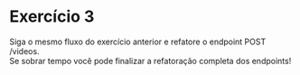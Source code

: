 # Exercício 3
Siga o mesmo fluxo do exercício anterior e refatore o endpoint POST /videos.
<br>
Se sobrar tempo você pode finalizar a refatoração completa dos endpoints!

